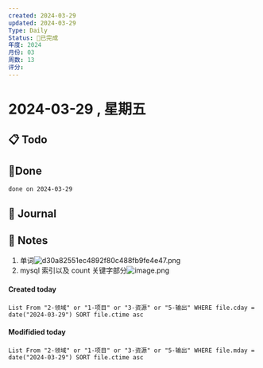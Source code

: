 ```yaml
---
created: 2024-03-29
updated: 2024-03-29
Type: Daily
Status: 🎃已完成
年度: 2024
月份: 03
周数: 13
评分:
---
```

# 2024-03-29 , 星期五

## 📋 Todo

## 🍰Done
```tasks
done on 2024-03-29
```

## 📆 Journal


## 📑 Notes
1. 单词![d30a82551ec4892f80c488fb9fe4e47.png](https://obsidian-pic-1317906728.cos.ap-nanjing.myqcloud.com/obsidian/d30a82551ec4892f80c488fb9fe4e47.png)
2. mysql 索引以及 count 关键字部分![image.png](https://obsidian-pic-1317906728.cos.ap-nanjing.myqcloud.com/obsidian/20240329230343.png)



#### Created today

```dataview
List From "2-领域" or "1-项目" or "3-资源" or "5-输出" WHERE file.cday = date("2024-03-29") SORT file.ctime asc
```


#### Modifidied today

```dataview
List From "2-领域" or "1-项目" or "3-资源" or "5-输出" WHERE file.mday = date("2024-03-29") SORT file.ctime asc
```